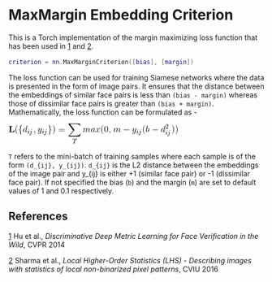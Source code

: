 # MaxMargin Embedding Criterion

This is a Torch implementation of the margin maximizing loss function that has been used in [1][1] and [2][2].

```lua
criterion = nn.MaxMarginCriterion([bias], [margin])
```

The loss function can be used for training Siamese networks where the data is presented in the form of image pairs. It ensures that the distance between the embeddings of similar face pairs is less than `(bias - margin)` whereas those of dissimilar face pairs is greater than `(bias + margin)`. Mathematically, the loss function can be formulated as - 

![``` \mathbf{L}(\{ d_{ij}, y_{ij} \}) = \sum_{T} max(0, m - y_{ij}(b - d_{ij}^2))  ```](https://raw.githubusercontent.com/samyak-268/torch-LargeMarginCriterion/master/images/lossFunctionEqn.png)

`T` refers to the mini-batch of training samples where each sample is of the form `(d_{ij}, y_{ij})`. `d_{ij}` is the L2 distance between the embeddings of the image pair and y_{ij} is either +1 (similar face pair) or -1 (dissimilar face pair). If not specified the bias (`b`) and the margin (`m`) are set to default values of 1 and 0.1 respectively.

## References
[1] Hu et al., *Discriminative Deep Metric Learning for Face Verification in the Wild*, CVPR 2014

[2] Sharma et al., *Local Higher-Order Statistics (LHS) - Describing images with statistics of local non-binarized pixel patterns*, CVIU 2016

[1]: http://www.grvsharma.com/hpresources/sharma_lhs_pre.pdf
[2]: http://www.cv-foundation.org/openaccess/content_cvpr_2014/papers/Hu_Discriminative_Deep_Metric_2014_CVPR_paper.pdf
